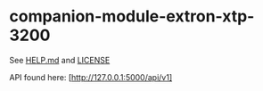 # companion-module-extron-xtp-3200
See [HELP.md](./HELP.md) and [LICENSE](./LICENSE)

API found here: [http://127.0.0.1:5000/api/v1]